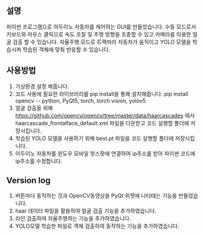 ## 설명
파이썬 프로그램으로 아두이노 자동차를 제어하는 GUI를 만들었습니다.
수동 모드로서 키보드와 마우스 클릭으로 속도 조절 및 주행 방향을 조종할 수 있고 카메라를 이용한 얼굴 검출 할 수 있습니다.
자율주행 모드로 트랙따라 자동차가 움직이고 YOLO 모델을 학습시켜 학습된 객체에 맞춰 반응할 수 있습니다.

## 사용방법
1. 가상환경 설정 해줍니다.
2. 코드 사용에 필요한 라이브러리를 pip install을 통해 설치해줍니다.
pip install opencv -- python, PyQt5, torch, torch vision, yolov5
3. 얼굴 검출을 위해 https://github.com/opencv/opencv/tree/master/data/haarcascades 에서 haarcascade_frontalface_default.xml 파일을 다운받고 코드 실행할 폴더에 저장시킵니다.
4. 학습된 YOLO 모델을 사용하기 위해 best.pt 파일을 코드 실행할 폴더에 저장시킵니다.
5. 아두이노 자동차를 윈도우 모바일 핫스팟에 연결하여 ip주소를 받아 파이썬 코드에 ip주소를 수정합니다.

## Version log
1. 버튼마다 동작하는 것과 OpenCV동영상을 PyQt 위젯에 나타태는 기능을 만들었습니다.
2. haar 데이터 파일을 활용하여 얼굴 검출 기능을 추가하였습니다.
3. 라인 검출하여 자율주행하는 기능을 추가하였습니다.
4. YOLO모델 학습한 파일로 객체 검출하여 동작하는 기능을 추가하였습니다.
